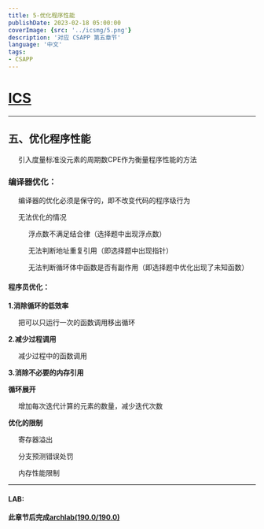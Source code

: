 ```yaml
---
title: 5-优化程序性能
publishDate: 2023-02-18 05:00:00
coverImage: {src: '../icsmg/5.png'}
description: '对应 CSAPP 第五章节'
language: '中文'
tags:
- CSAPP
---
```


# [ICS](https://aki-yzh.github.io/2023/02/18/1-计算机系统漫游&目录)

---

## 五、优化程序性能

$\quad$ 引入度量标准没元素的周期数CPE作为衡量程序性能的方法

### 编译器优化：

$\quad$ 编译器的优化必须是保守的，即不改变代码的程序级行为

$\quad$ 无法优化的情况

$\quad$ $\quad$ 浮点数不满足结合律（选择题中出现浮点数）

$\quad$ $\quad$ 无法判断地址重复引用（即选择题中出现指针）

$\quad$ $\quad$ 无法判断循环体中函数是否有副作用（即选择题中优化出现了未知函数）

#### 程序员优化：

**1.消除循环的低效率**

$\quad$ 把可以只运行一次的函数调用移出循环

**2.减少过程调用**

$\quad$ 减少过程中的函数调用

**3.消除不必要的内存引用**

**循环展开**

$\quad$ 增加每次迭代计算的元素的数量，减少迭代次数

**优化的限制**

$\quad$ 寄存器溢出

$\quad$ 分支预测错误处罚

$\quad$ 内存性能限制

---

#### LAB:
**此章节后完成[archlab(190.0/190.0)](https://github.com/Aki-yzh/PKU-ICS-2022/tree/main/LABS/4-archlab)**
